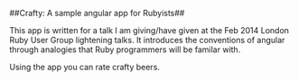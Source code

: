##Crafty: A sample angular app for Rubyists##

This app is written for a talk I am giving/have given at the Feb 2014 London Ruby User Group lightening talks.
It introduces the conventions of angular through analogies that Ruby programmers will be familar with.

Using the app you can rate crafty beers.
